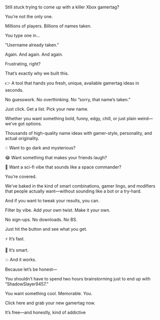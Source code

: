 Still stuck trying to come up with a killer Xbox gamertag?

You’re not the only one.

Millions of players. Billions of names taken.

You type one in…

“Username already taken.”

Again. And again. And again.

Frustrating, right?

That’s exactly why we built this.

👉 A tool that hands you fresh, unique, available gamertag ideas in seconds.

No guesswork. No overthinking. No “sorry, that name’s taken.”

Just click. Get a list. Pick your new name.

Whether you want something bold, funny, edgy, chill, or just plain weird—we’ve got options.

Thousands of high-quality name ideas with gamer-style, personality, and actual originality.

💡 Want to go dark and mysterious?

😂 Want something that makes your friends laugh?

🚀 Want a sci-fi vibe that sounds like a space commander?

You’re covered.

We’ve baked in the kind of smart combinations, gamer lingo, and modifiers that people actually want—without sounding like a bot or a try-hard.

And if you want to tweak your results, you can.

Filter by vibe. Add your own twist. Make it your own.

No sign-ups. No downloads. No BS.

Just hit the button and see what you get.

⚡ It’s fast.

🧠 It’s smart.

💥 And it works.

Because let’s be honest—

You shouldn’t have to spend two hours brainstorming just to end up with “ShadowSlayer9457.”

You want something cool. Memorable. You.

Click here and grab your new gamertag now.

It’s free—and honestly, kind of addictive
